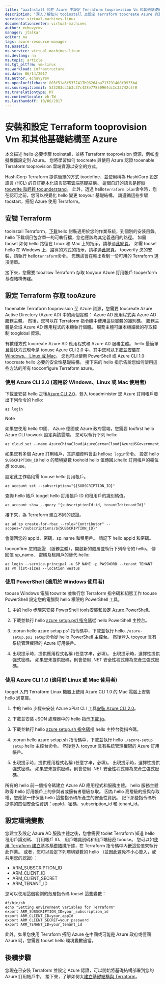 ```yaml
---
title: "aaaInstall 和在 Azure 中設定 Terraform tooprovision Vm 和其他基礎結構 |Microsoft 文件"
description: "深入了解如何 tooinstall 及設定 Terraform toocreate Azure 資源"
services: virtual-machines-linux
documentationcenter: virtual-machines
author: echuvyrov
manager: jtalkar
editor: na
tags: azure-resource-manager
ms.assetid: 
ms.service: virtual-machines-linux
ms.devlang: na
ms.topic: article
ms.tgt_pltfrm: vm-linux
ms.workload: infrastructure
ms.date: 06/14/2017
ms.author: echuvyrov
ms.openlocfilehash: 803f51a6f5357417b96264ba713791408f9935b4
ms.sourcegitcommit: 523283cc1b3c37c428e77850964dc1c33742c5f0
ms.translationtype: MT
ms.contentlocale: zh-TW
ms.lasthandoff: 10/06/2017
---
```

# <a name="install-and-configure-terraform-tooprovision-vms-and-other-infrastructure-into-azure"></a>安裝和設定 Terraform tooprovision Vm 和其他基礎結構至 Azure 
本文描述 hello 必要步驟 tooinstall，並將 Terraform tooprovision 資源，例如虛擬機器設定到 Azure。 您將學習如何 toocreate 與使用 Azure 認證 tooenable Terraform tooprovision 雲端資源以安全的方式。

HashiCorp Terraform 提供簡單的方式 toodefine，並使用稱為 HashiCorp 設定語言 (HCL) 的自訂範本化語言部署雲端基礎結構。 這個自訂的語言是[輕鬆 toowrite 和輕鬆 toounderstand](terraform-create-complete-vm.md)。 此外，透過 hello`terraform plan`命令時，您在認可之前，您可以視覺化 hello 變更 tooyour 基礎結構。 請遵循這些步驟 toostart，搭配 Azure 使用 Terraform。

## <a name="install-terraform"></a>安裝 Terraform
tooinstall Terraform，[下載](https://www.terraform.io/downloads.html)hello 封裝適用於您的作業系統，到個別的安裝目錄。 hello 下載項目包含單一的可執行檔，您也應該為其定義通用的路徑。 如需 tooset 如何 hello 路徑在 Linux 和 Mac 上的指示，請移過[此網頁](https://stackoverflow.com/questions/14637979/how-to-permanently-set-path-on-linux)。 如需 tooset hello 在 Windows 上，路徑的方式的指示，請移過[此網頁](https://stackoverflow.com/questions/1618280/where-can-i-set-path-to-make-exe-on-windows)。 tooverify 您的安裝，請執行 hello`terraform`命令。 您應該會在輸出看到一份可用的 Terraform 選項清單。

接下來，您需要 tooallow Terraform 存取 tooyour Azure 訂用帳戶 tooperform 基礎結構佈建。

## <a name="set-up-terraform-access-tooazure"></a>設定 Terraform 存取 tooAzure
tooenable Terraform tooprovision 至 Azure 資源，您需要 toocreate Azure Active Directory (Azure AD) 中的兩個實體： Azure AD 應用程式與 Azure AD 服務主體。 然後，您可以在 Terraform 指令碼中使用這些實體的識別碼。 服務主體是全域 Azure AD 應用程式的本機執行個體。 服務主體可讓本機細微的存取控制 tooglobal 資源。

有數種方式 toocreate Azure AD 應用程式和 Azure AD 服務主體。 hello 最簡單且最快方式現今是 toouse Azure CLI 2.0 中，其中[您可以下載並安裝在 Windows、 Linux 或 Mac](https://docs.microsoft.com/en-us/cli/azure/install-azure-cli)。 您也可以使用 PowerShell 或 Azure CLI 1.0 toocreate hello 必要的安全性基礎結構。 接下來的 hello 指示告訴您如何使用這些方法的所有 tooconfigure Terraform azure。

### <a name="use-azure-cli-20-for-windows-linux-or-mac-users"></a>使用 Azure CLI 2.0 (適用於 Windows、Linux 或 Mac 使用者) 
下載並安裝 hello 之後[Azure CLI 2.0](https://docs.microsoft.com/en-us/cli/azure/install-azure-cli)，登入 tooadminister 您 Azure 訂用帳戶發出下列命令的 hello:

```
az login
```

>[!NOTE]
>如果您使用 hello 中國、 Azure 德國或 Azure 政府雲端，您需要 toofirst hello Azure CLI toowork 設定與該雲端。 您可以執行下列 hello:

```
az cloud set --name AzureChinaCloud|AzureGermanCloud|AzureUSGovernment
```

如果您有多個 Azure 訂用帳戶，其詳細資料會由 hello`az login`命令。 設定 hello `SUBSCRIPTION_ID` hello 的環境變數 toohold hello 值傳回`id`hello 訂用帳戶的欄位想 toouse。 

設定此工作階段需 toouse hello 訂用帳戶。

```
az account set --subscription="${SUBSCRIPTION_ID}"
```

查詢 hello 帳戶 tooget hello 訂用帳戶 ID 和租用戶的識別碼值。

```
az account show --query "{subscriptionId:id, tenantId:tenantId}"
```

接下來，為 Terraform 建立不同的認證。

```
az ad sp create-for-rbac --role="Contributor" --scopes="/subscriptions/${SUBSCRIPTION_ID}"
```

會傳回您的 appId、密碼、sp_name 和租用戶。 請記下 hello appId 和密碼。

tooconfirm 您的認證 （服務主體），開啟新的殼層並執行下列命令的 hello。 傳回值 sp_name、 密碼及租用戶的替代 hello:

```
az login --service-principal -u SP_NAME -p PASSWORD --tenant TENANT
az vm list-sizes --location westus
```

### <a name="use-powershell-for-windows-users"></a>使用 PowerShell (適用於 Windows 使用者) 
toouse Windows 電腦 toowrite 並執行您 Terraform 指令碼和組態工作 toouse PowerShell 設定您的電腦與 hello 權限的 PowerShell 工具。 

1. 中的 hello 步驟來安裝 PowerShell tools[安裝和設定 Azure PowerShell](https://docs.microsoft.com/en-us/powershell/azure/install-azurerm-ps)。 

2. 下載並執行 hello [azure setup.ps1 指令碼](https://github.com/echuvyrov/terraform101/blob/master/azureSetup.ps1)從 hello PowerShell 主控台。

3. toorun hello azure setup.ps1 指令碼中，下載並執行 hello`./azure-setup.ps1 setup`命令從 hello PowerShell 主控台。 然後登入 tooyour 具有系統管理權限的 Azure 訂用帳戶。

4. 出現提示時，提供應用程式名稱 (任意字串，必填)。 出現提示時，選擇性提供強式密碼。 如果您未提供密碼，則會使用 .NET 安全性程式庫為您產生強式密碼。

### <a name="use-azure-cli-10-for-linux-or-mac-users"></a>使用 Azure CLI 1.0 (適用於 Linux 或 Mac 使用者)
tooget 入門 Terraform Linux 機器上使用 Azure CLI 1.0 的 Mac 電腦上安裝 hello 適當庫。  

1. 中的 hello 步驟來安裝 Azure xPlat CLI 工具[安裝 Azure CLI 2.0](https://docs.microsoft.com/cli/azure/install-azure-cli)。 

2. 下載並安裝 JSON 處理器中的 hello 指示[下載 jq](https://stedolan.github.io/jq/download/)。

3. 下載並執行 hello [azure setup.sh 指令碼](https://github.com/mitchellh/packer/blob/master/contrib/azure-setup.sh)撞 hello 主控台從指令碼。

4. toorun hello azure setup.sh 指令碼中，下載並執行 hello `./azure-setup setup` hello 主控台命令。 然後登入 tooyour 具有系統管理權限的 Azure 訂用帳戶。
 
5. 出現提示時，提供應用程式名稱 (任意字串，必填)。 出現提示時，選擇性提供強式密碼。 如果您未提供密碼，則會使用 .NET 安全性程式庫為您產生強式密碼。

所有的 hello 前一個指令碼建立 Azure AD 應用程式和服務主體。 hello 服務主體取得 hello 訂用帳戶上的參與者或擁有者層級存取。 因為 hello 高層級的授與存取權，您應該一律保護 hello 這些指令碼所產生的安全性資訊。 記下那些指令碼所提供的四個安全性資訊：appId、密碼、subscription_id 和 tenant_id。

## <a name="set-environment-variables"></a>設定環境變數
您建立及設定 Azure AD 服務主體之後，您會需要 toolet Terraform 知道 hello 租用戶識別碼、 訂用帳戶 ID、 用戶端識別碼和用戶端秘密 toouse。 您可以如[使用 Terraform 建立基本基礎結構](terraform-create-complete-vm.md)所述，在 Terraform 指令碼中內嵌這些值來執行此作業。 或者，您可以設定下列環境變數的 hello （並因此避免不小心簽入，或共用您的認證）：

- ARM_SUBSCRIPTION_ID
- ARM_CLIENT_ID
- ARM_CLIENT_SECRET
- ARM_TENANT_ID

您可以使用這個範例的殼層指令碼 tooset 這些變數：

```
#!/bin/sh
echo "Setting environment variables for Terraform"
export ARM_SUBSCRIPTION_ID=your_subscription_id
export ARM_CLIENT_ID=your_appId
export ARM_CLIENT_SECRET=your_password
export ARM_TENANT_ID=your_tenant_id
```

此外，如果您使用 Terraform 搭配 Azure 在中國或可能是 Azure 政府或德國 Azure 時，您需要 tooset hello 環境變數適當。

## <a name="next-steps"></a>後續步驟
您現在已安裝 Terraform 並設定 Azure 認證，可以開始將基礎結構部署到您的 Azure 訂用帳戶中。 接下來，了解如何太[建立基礎結構與 Terraform](terraform-create-complete-vm.md)。
